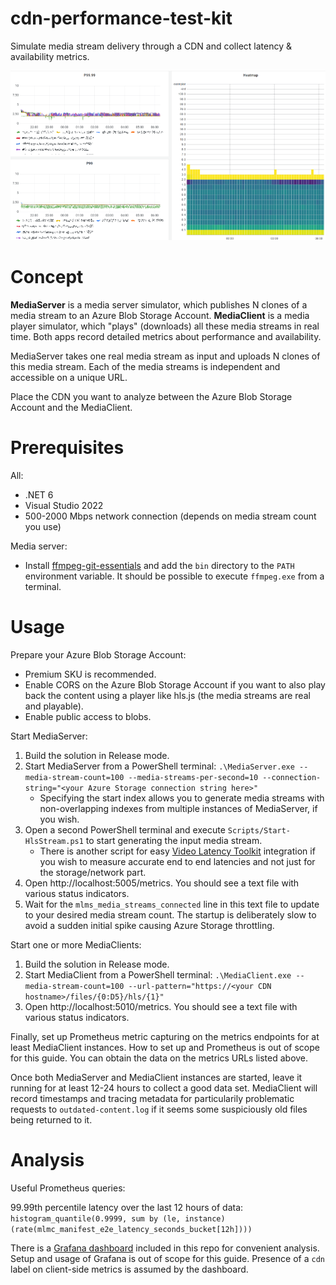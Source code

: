 # cdn-performance-test-kit

Simulate media stream delivery through a CDN and collect latency &amp; availability metrics.

![](screenshot.png)

# Concept

**MediaServer** is a media server simulator, which publishes N clones of a media stream to an Azure Blob Storage Account. **MediaClient** is a media player simulator, which "plays" (downloads) all these media streams in real time. Both apps record detailed metrics about performance and availability.

MediaServer takes one real media stream as input and uploads N clones of this media stream. Each of the media streams is independent and accessible on a unique URL.

Place the CDN you want to analyze between the Azure Blob Storage Account and the MediaClient.

# Prerequisites

All:

* .NET 6
* Visual Studio 2022
* 500-2000 Mbps network connection (depends on media stream count you use)

Media server:

* Install [ffmpeg-git-essentials](https://www.gyan.dev/ffmpeg/builds/) and add the `bin` directory to the `PATH` environment variable. It should be possible to execute `ffmpeg.exe` from a terminal.

# Usage

Prepare your Azure Blob Storage Account:

* Premium SKU is recommended.
* Enable CORS on the Azure Blob Storage Account if you want to also play back the content using a player like hls.js (the media streams are real and playable).
* Enable public access to blobs.

Start MediaServer:

1. Build the solution in Release mode.
1. Start MediaServer from a PowerShell terminal: `.\MediaServer.exe --media-stream-count=100 --media-streams-per-second=10 --connection-string="<your Azure Storage connection string here>"`
    * Specifying the start index allows you to generate media streams with non-overlapping indexes from multiple instances of MediaServer, if you wish.
1. Open a second PowerShell terminal and execute `Scripts/Start-HlsStream.ps1` to start generating the input media stream.
    * There is another script for easy [Video Latency Toolkit](https://github.com/sandersaares/video-latency-toolkit) integration if you wish to measure accurate end to end latencies and not just for the storage/network part.
1. Open http://localhost:5005/metrics. You should see a text file with various status indicators.
1. Wait for the `mlms_media_streams_connected` line in this text file to update to your desired media stream count. The startup is deliberately slow to avoid a sudden initial spike causing Azure Storage throttling.

Start one or more MediaClients:

1. Build the solution in Release mode.
1. Start MediaClient from a PowerShell terminal: `.\MediaClient.exe --media-stream-count=100 --url-pattern="https://<your CDN hostname>/files/{0:D5}/hls/{1}"`
1. Open http://localhost:5010/metrics. You should see a text file with various status indicators.

Finally, set up Prometheus metric capturing on the metrics endpoints for at least MediaClient instances. How to set up and Prometheus is out of scope for this guide. You can obtain the data on the metrics URLs listed above.

Once both MediaServer and MediaClient instances are started, leave it running for at least 12-24 hours to collect a good data set. MediaClient will record timestamps and tracing metadata for particularily problematic requests to `outdated-content.log` if it seems some suspiciously old files being returned to it.

# Analysis

Useful Prometheus queries:

99.99th percentile latency over the last 12 hours of data: `histogram_quantile(0.9999, sum by (le, instance) (rate(mlmc_manifest_e2e_latency_seconds_bucket[12h])))`

There is a [Grafana dashboard](CDN%20analysis.json) included in this repo for convenient analysis. Setup and usage of Grafana is out of scope for this guide. Presence of a `cdn` label on client-side metrics is assumed by the dashboard.